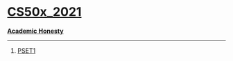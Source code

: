 # **[CS50x_2021](https://cs50.harvard.edu/x/2021/)**
**[Academic Honesty](https://cs50.harvard.edu/x/2021/honesty/)**
***
1. [PSET1](https://github.com/moabdrabou/CS50x_2021/tree/main/PSET1)
